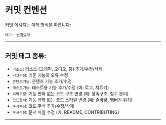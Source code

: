 ﻿# 커밋 컨벤션

커밋 메시지는 아래 형식을 따릅니다:

`태그: 변경요약`

---

## 커밋 태그 종류:

- `리소스`: 리소스 (그래픽, 오디오, 등) 추가/수정/삭제
- `버그수정`: 기존 기능의 오류 수정
- `콘텐츠기능`: 콘텐츠 기능 추가/수정
- `테스트기능`: 테스트용 기능 추가/수정 (예: 로그, 치트키)
- `리펙토링`: 기능 변화 없는 코드 구조 변경 (예: 상속구조, 함수 분리)
- `코드형식`: 기능 변화 없는 코드 스타일 변경 (예: 줄바꿈, 멤버간 위치)
- `주석수정`: 코드 주석 추가/수정/삭제
- `문서수정`: 문서 파일 수정 (예: README, CONTRIBUTING) 

---